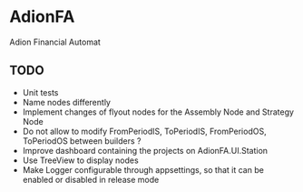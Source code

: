 # AdionFA

Adion Financial Automat

## TODO

- Unit tests
- Name nodes differently
- Implement changes of flyout nodes for the Assembly Node and Strategy Node
- Do not allow to modify FromPeriodIS, ToPeriodIS, FromPeriodOS, ToPeriodOS between builders ?
- Improve dashboard containing the projects on AdionFA.UI.Station
- Use TreeView to display nodes
- Make Logger configurable through appsettings, so that it can be enabled or disabled in release mode